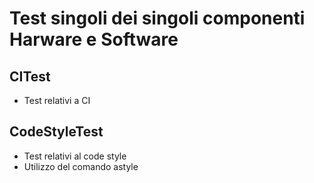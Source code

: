 # Test singoli dei singoli componenti Harware e Software

## CITest
- Test relativi a CI 
  
## CodeStyleTest
- Test relativi al code style
- Utilizzo del comando astyle
